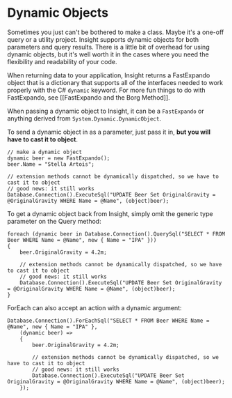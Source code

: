 # Dynamic Objects #

Sometimes you just can't be bothered to make a class. Maybe it's a one-off query or a utility project. Insight supports dynamic objects for both parameters and query results. There is a little bit of overhead for using dynamic objects, but it's well worth it in the cases where you need the flexibility and readability of your code.

When returning data to your application, Insight returns a FastExpando object that is a dictionary that supports all of the interfaces needed to work properly with the C# `dynamic` keyword. For more fun things to do with FastExpando, see [[FastExpando and the Borg Method]].

When passing a dynamic object to Insight, it can be a `FastExpando` or anything derived from `System.Dynamic.DynamicObject`.

To send a dynamic object in as a parameter, just pass it in, **but you will have to cast it to object**.

	// make a dynamic object
	dynamic beer = new FastExpando();
	beer.Name = "Stella Artois";

	// extension methods cannot be dynamically dispatched, so we have to cast it to object
	// good news: it still works
	Database.Connection().ExecuteSql("UPDATE Beer Set OriginalGravity = @OriginalGravity WHERE Name = @Name", (object)beer);

To get a dynamic object back from Insight, simply omit the generic type parameter on the Query method:

	foreach (dynamic beer in Database.Connection().QuerySql("SELECT * FROM Beer WHERE Name = @Name", new { Name = "IPA" }))
	{
		beer.OriginalGravity = 4.2m;

		// extension methods cannot be dynamically dispatched, so we have to cast it to object
		// good news: it still works
		Database.Connection().ExecuteSql("UPDATE Beer Set OriginalGravity = @OriginalGravity WHERE Name = @Name", (object)beer);
	}

ForEach can also accept an action with a dynamic argument:

	Database.Connection().ForEachSql("SELECT * FROM Beer WHERE Name = @Name", new { Name = "IPA" },
		(dynamic beer) =>
		{
			beer.OriginalGravity = 4.2m;

			// extension methods cannot be dynamically dispatched, so we have to cast it to object
			// good news: it still works
			Database.Connection().ExecuteSql("UPDATE Beer Set OriginalGravity = @OriginalGravity WHERE Name = @Name", (object)beer);
		});